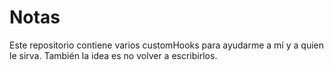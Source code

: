 # Notas

Este repositorio contiene varios customHooks para ayudarme a mí y a quien le sirva. También la idea es no volver a escribirlos.
